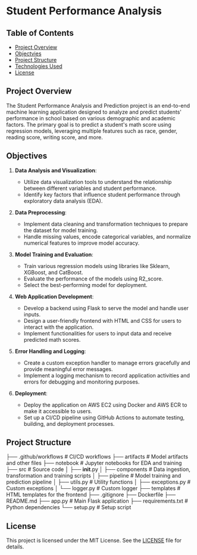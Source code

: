 # Student Performance Analysis

## Table of Contents

- [Project Overview](#project-overview)
- [Objectvies](#objectives)
- [Project Structure](#project-structure)
- [Technologies Used](#technologies-used)
- [License](#license)

## Project Overview

The Student Performance Analysis and Prediction project is an end-to-end machine learning application designed to analyze and predict students' performance in school based on various demographic and academic factors. The primary goal is to predict a student's math score using regression models, leveraging multiple features such as race, gender, reading score, writing score, and more. 

## Objectives

1. **Data Analysis and Visualization**:
   - Utilize data visualization tools to understand the relationship between different variables and student performance.
   - Identify key factors that influence student performance through exploratory data analysis (EDA).

2. **Data Preprocessing**:
   - Implement data cleaning and transformation techniques to prepare the dataset for model training.
   - Handle missing values, encode categorical variables, and normalize numerical features to improve model accuracy.

3. **Model Training and Evaluation**:
   - Train various regression models using libraries like Sklearn, XGBoost, and CatBoost.
   - Evaluate the performance of the models using R2_score.
   - Select the best-performing model for deployment.

4. **Web Application Development**:
   - Develop a backend using Flask to serve the model and handle user inputs.
   - Design a user-friendly frontend with HTML and CSS for users to interact with the application.
   - Implement functionalities for users to input data and receive predicted math scores.

5. **Error Handling and Logging**:
   - Create a custom exception handler to manage errors gracefully and provide meaningful error messages.
   - Implement a logging mechanism to record application activities and errors for debugging and monitoring purposes.

6. **Deployment**:
   - Deploy the application on AWS EC2 using Docker and AWS ECR to make it accessible to users.
   - Set up a CI/CD pipeline using GitHub Actions to automate testing, building, and deployment processes.

## Project Structure

├── .github/workflows  # CI/CD workflows
├── artifacts          # Model artifacts and other files
├── notebook           # Jupyter notebooks for EDA and training
├── src                # Source code
│   ├── __init__.py
│   ├── components     # Data ingestion, transformation and training scripts 
│   ├── pipeline       # Model training and prediction pipeline
│   ├── utils.py       # Utility functions
│   ├── exceptions.py  # Custom exceptions
│   └── logger.py      # Custom logger
├── templates          # HTML templates for the frontend
├── .gitignore
├── Dockerfile
├── README.md
├── app.py             # Main Flask application
├── requirements.txt   # Python dependencies
└── setup.py           # Setup script

## License

This project is licensed under the MIT License. See the [LICENSE](LICENSE) file for details.

